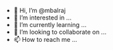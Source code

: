 - 👋 Hi, I’m @mbalraj
- 👀 I’m interested in ...
- 🌱 I’m currently learning ...
- 💞️ I’m looking to collaborate on ...
- 📫 How to reach me ...

<!---
mbalraj/mbalraj is a ✨ special ✨ repository because its `README.md` (this file) appears on your GitHub profile.
You can click the Preview link to take a look at your changes.
--->
